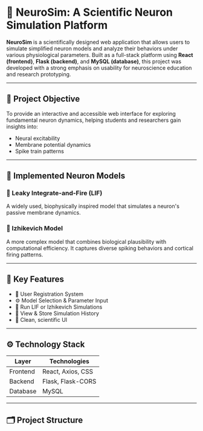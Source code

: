 # 🧠 NeuroSim: A Scientific Neuron Simulation Platform

**NeuroSim** is a scientifically designed web application that allows users to simulate simplified neuron models and analyze their behaviors under various physiological parameters. Built as a full-stack platform using **React (frontend)**, **Flask (backend)**, and **MySQL (database)**, this project was developed with a strong emphasis on usability for neuroscience education and research prototyping.

---

## 🎯 Project Objective

To provide an interactive and accessible web interface for exploring fundamental neuron dynamics, helping students and researchers gain insights into:
- Neural excitability
- Membrane potential dynamics
- Spike train patterns

---

## 🧪 Implemented Neuron Models

### 🔹 Leaky Integrate-and-Fire (LIF)
A widely used, biophysically inspired model that simulates a neuron's passive membrane dynamics.

### 🔹 Izhikevich Model
A more complex model that combines biological plausibility with computational efficiency. It captures diverse spiking behaviors and cortical firing patterns.

---

## 🧠 Key Features

- 🧾 User Registration System  
- ⚙️ Model Selection & Parameter Input  
- 🧪 Run LIF or Izhikevich Simulations  
- 📜 View & Store Simulation History  
- 🎨 Clean, scientific UI  

---

## ⚙️ Technology Stack

| Layer      | Technologies                  |
|------------|-------------------------------|
| Frontend   | React, Axios, CSS             |
| Backend    | Flask, Flask-CORS             |
| Database   | MySQL                         |

---

## 🗂️ Project Structure

